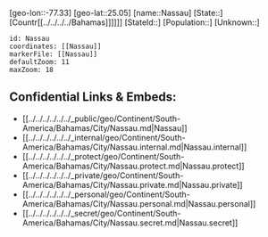 ﻿---
location: [25.05,-77.33]
mapzoom: [7,12] 
mapmarker: city 
type: City
tags:
- geo/City


SpocWebEntityId: 32742
isDeleted: false
confidential: public

---
[geo-lon::-77.33]
[geo-lat::25.05]
[name::Nassau]
[State::]
[Countr[[../../../../Bahamas]]]]]]
[StateId::]
[Population::]
[Unknown::]


```leaflet
id: Nassau
coordinates: [[Nassau]]
markerFile: [[Nassau]]
defaultZoom: 11 
maxZoom: 18
```


## Confidential Links & Embeds: 
- [[../../../../../../_public/geo/Continent/South-America/Bahamas/City/Nassau.md|Nassau]] 
- [[../../../../../../_internal/geo/Continent/South-America/Bahamas/City/Nassau.internal.md|Nassau.internal]] 
- [[../../../../../../_protect/geo/Continent/South-America/Bahamas/City/Nassau.protect.md|Nassau.protect]] 
- [[../../../../../../_private/geo/Continent/South-America/Bahamas/City/Nassau.private.md|Nassau.private]] 
- [[../../../../../../_personal/geo/Continent/South-America/Bahamas/City/Nassau.personal.md|Nassau.personal]] 
- [[../../../../../../_secret/geo/Continent/South-America/Bahamas/City/Nassau.secret.md|Nassau.secret]] 
